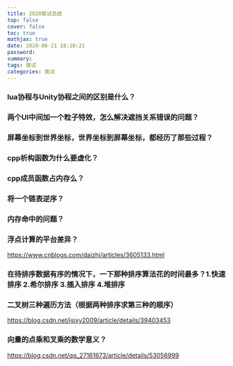 ```yaml
---
title: 2020面试总结
top: false
cover: false
toc: true
mathjax: true
date: 2020-06-21 18:10:21
password:
summary:
tags: 面试
categories: 面试
---
```


### lua协程与Unity协程之间的区别是什么？
### 两个UI中间加一个粒子特效，怎么解决遮挡关系错误的问题？
### 屏幕坐标到世界坐标，世界坐标到屏幕坐标，都经历了那些过程？
### cpp析构函数为什么要虚化？
### cpp成员函数占内存么？
### 将一个链表逆序？
### 内存命中的问题？
### 浮点计算的平台差异？
https://www.cnblogs.com/daizhj/articles/3605133.html
### 在待排序数据有序的情况下，一下那种排序算法花的时间最多？1.快速排序 2.希尔排序 3.插入排序 4.堆排序
### 二叉树三种遍历方法（根据两种排序求第三种的顺序）
https://blog.csdn.net/jsjxy2009/article/details/39403453
### 向量的点乘和叉乘的数学意义？
https://blog.csdn.net/qq_27161673/article/details/53056999